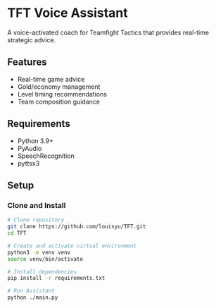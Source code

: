 # TFT Voice Assistant

A voice-activated coach for Teamfight Tactics that provides real-time strategic advice.

## Features
- Real-time game advice
- Gold/economy management
- Level timing recommendations
- Team composition guidance

## Requirements
- Python 3.9+
- PyAudio
- SpeechRecognition
- pyttsx3

## Setup

### Clone and Install
```bash
# Clone repository
git clone https://github.com/louisyu/TFT.git
cd TFT

# Create and activate virtual environment
python3 -m venv venv
source venv/bin/activate

# Install dependencies
pip install -r requirements.txt

# Run Assistant
python ./main.py